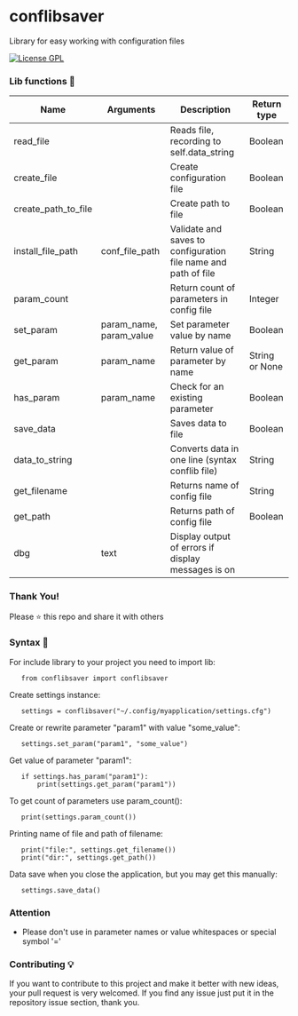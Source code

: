 # conflibsaver
Library for easy working with configuration files

[![License GPL](https://img.shields.io/badge/license-GPL-blue.svg)](LICENSE)

### Lib functions 🔧
| Name                | Arguments               | Description                                                     | Return type    |
| ------------------- | ----------------------- | --------------------------------------------------------------- | -------------- |
| read_file           |                         | Reads file, recording to self.data_string                       | Boolean        |
| create_file         |                         | Create configuration file                                       | Boolean        |
| create_path_to_file |                         | Create path to file                                             | Boolean        |
| install_file_path   | conf_file_path          | Validate and saves to configuration file name and path of file  | String         |
| param_count         |                         | Return count of parameters in config file                       | Integer        |
| set_param           | param_name, param_value | Set parameter value by name                                     | Boolean        |
| get_param           | param_name              | Return value of parameter by name                               | String or None |
| has_param           | param_name              | Check for an existing parameter                                 | Boolean        |
| save_data           |                         | Saves data to file                                              | Boolean        |
| data_to_string      |                         | Converts data in one line (syntax conflib file)                 | String         |
| get_filename        |                         | Returns name of config file                                     | String         |
| get_path            |                         | Returns path of config file                                     | Boolean        |
| dbg                 | text                    | Display output of errors if display messages is on              |                |

### Thank You!
Please ⭐️ this repo and share it with others

### Syntax 🔌
For include library to your project you need to import lib:

       from conflibsaver import conflibsaver
Create settings instance:

       settings = conflibsaver("~/.config/myapplication/settings.cfg")
Create or rewrite parameter "param1" with value "some_value":

       settings.set_param("param1", "some_value")
Get value of parameter "param1":

       if settings.has_param("param1"):
           print(settings.get_param("param1"))
To get count of parameters use param_count():

       print(settings.param_count())
Printing name of file and path of filename:

       print("file:", settings.get_filename())
       print("dir:", settings.get_path())
Data save when you close the application, but you may get this manually:

       settings.save_data()

### Attention
* Please don't use in parameter names or value whitespaces or special symbol '='

### Contributing 💡
If you want to contribute to this project and make it better with new ideas, your pull request is very welcomed.
If you find any issue just put it in the repository issue section, thank you.
